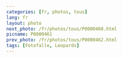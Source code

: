 ```yaml
---
categories: [fr, photos, tous]
lang: fr
layout: photo
next_photo: /fr/photos/tous/P0000460.html
picname: P0000461
prev_photo: /fr/photos/tous/P0000462.html
tags: [Fotofalle, Leopards]
---
```

